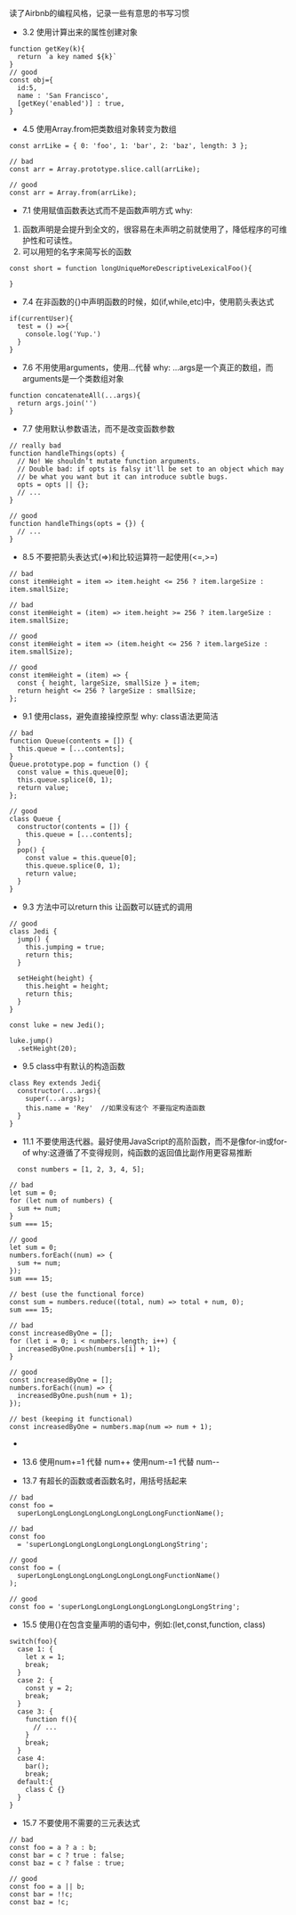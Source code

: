   读了Airbnb的编程风格，记录一些有意思的书写习惯

- 3.2 使用计算出来的属性创建对象
```
function getKey(k){
  return `a key named ${k}`
}
// good 
const obj={
  id:5,
  name : 'San Francisco',
  [getKey('enabled')] : true,
}
```

- 4.5 使用Array.from把类数组对象转变为数组
```
const arrLike = { 0: 'foo', 1: 'bar', 2: 'baz', length: 3 };

// bad
const arr = Array.prototype.slice.call(arrLike);

// good
const arr = Array.from(arrLike);
```

- 7.1 使用赋值函数表达式而不是函数声明方式
why: 
1. 函数声明是会提升到全文的，很容易在未声明之前就使用了，降低程序的可维护性和可读性。
2. 可以用短的名字来简写长的函数 

```
const short = function longUniqueMoreDescriptiveLexicalFoo(){

}
```

- 7.4 在非函数的{}中声明函数的时候，如(if,while,etc)中，使用箭头表达式
```
if(currentUser){
  test = () =>{
    console.log('Yup.')
  }
}
```

- 7.6 不用使用arguments，使用...代替
why: ...args是一个真正的数组，而arguments是一个类数组对象
```
function concatenateAll(...args){
  return args.join('')
}
```

- 7.7 使用默认参数语法，而不是改变函数参数
```
// really bad
function handleThings(opts) {
  // No! We shouldn’t mutate function arguments.
  // Double bad: if opts is falsy it'll be set to an object which may
  // be what you want but it can introduce subtle bugs.
  opts = opts || {};
  // ...
}

// good
function handleThings(opts = {}) {
  // ...
}
```

- 8.5 不要把箭头表达式(=>)和比较运算符一起使用(<=,>=)
```
// bad
const itemHeight = item => item.height <= 256 ? item.largeSize : item.smallSize;

// bad
const itemHeight = (item) => item.height >= 256 ? item.largeSize : item.smallSize;

// good
const itemHeight = item => (item.height <= 256 ? item.largeSize : item.smallSize);

// good
const itemHeight = (item) => {
  const { height, largeSize, smallSize } = item;
  return height <= 256 ? largeSize : smallSize;
};
```

- 9.1 使用class，避免直接操控原型
why: class语法更简洁
```
// bad
function Queue(contents = []) {
  this.queue = [...contents];
}
Queue.prototype.pop = function () {
  const value = this.queue[0];
  this.queue.splice(0, 1);
  return value;
};

// good
class Queue {
  constructor(contents = []) {
    this.queue = [...contents];
  }
  pop() {
    const value = this.queue[0];
    this.queue.splice(0, 1);
    return value;
  }
}
```

- 9.3 方法中可以return this 让函数可以链式的调用
```
// good
class Jedi {
  jump() {
    this.jumping = true;
    return this;
  }

  setHeight(height) {
    this.height = height;
    return this;
  }
}

const luke = new Jedi();

luke.jump()
  .setHeight(20);
```

- 9.5 class中有默认的构造函数
```
class Rey extends Jedi{
  constructor(...args){
    super(...args);
    this.name = 'Rey'  //如果没有这个 不要指定构造函数
  }
}
```

- 11.1 不要使用迭代器。最好使用JavaScript的高阶函数，而不是像for-in或for-of
why:这遵循了不变得规则，纯函数的返回值比副作用更容易推断
```
  const numbers = [1, 2, 3, 4, 5];

// bad
let sum = 0;
for (let num of numbers) {
  sum += num;
}
sum === 15;

// good
let sum = 0;
numbers.forEach((num) => {
  sum += num;
});
sum === 15;

// best (use the functional force)
const sum = numbers.reduce((total, num) => total + num, 0);
sum === 15;

// bad
const increasedByOne = [];
for (let i = 0; i < numbers.length; i++) {
  increasedByOne.push(numbers[i] + 1);
}

// good
const increasedByOne = [];
numbers.forEach((num) => {
  increasedByOne.push(num + 1);
});

// best (keeping it functional)
const increasedByOne = numbers.map(num => num + 1);
```
- 

- 13.6 使用num+=1 代替 num++
  使用num-=1 代替 num--

- 13.7 有超长的函数或者函数名时，用括号括起来
```
// bad
const foo =
  superLongLongLongLongLongLongLongLongFunctionName();

// bad
const foo
  = 'superLongLongLongLongLongLongLongLongString';

// good
const foo = (
  superLongLongLongLongLongLongLongLongFunctionName()
);

// good
const foo = 'superLongLongLongLongLongLongLongLongString';
```

- 15.5 使用{}在包含变量声明的语句中，例如:(let,const,function, class)
```
switch(foo){
  case 1: {
    let x = 1;
    break;
  }
  case 2: {
    const y = 2;
    break;
  }
  case 3: {
    function f(){
      // ...
    }
    break;
  }
  case 4: 
    bar();
    break;
  default:{
    class C {}
  }
}
```

- 15.7 不要使用不需要的三元表达式
```
// bad
const foo = a ? a : b;
const bar = c ? true : false;
const baz = c ? false : true;

// good
const foo = a || b;
const bar = !!c;
const baz = !c;
```
